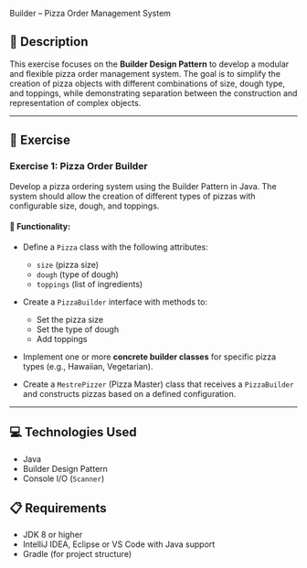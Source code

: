 Builder – Pizza Order Management System

## 📄 Description

This exercise focuses on the **Builder Design Pattern** to develop a modular and flexible pizza order management system. The goal is to simplify the creation of pizza objects with different combinations of size, dough type, and toppings, while demonstrating separation between the construction and representation of complex objects.

---

## 🚀 Exercise

### Exercise 1: Pizza Order Builder

Develop a pizza ordering system using the Builder Pattern in Java. The system should allow the creation of different types of pizzas with configurable size, dough, and toppings.

#### 🧩 Functionality:

* Define a `Pizza` class with the following attributes:

  * `size` (pizza size)
  * `dough` (type of dough)
  * `toppings` (list of ingredients)
* Create a `PizzaBuilder` interface with methods to:

  * Set the pizza size
  * Set the type of dough
  * Add toppings
* Implement one or more **concrete builder classes** for specific pizza types (e.g., Hawaiian, Vegetarian).
* Create a `MestrePizzer` (Pizza Master) class that receives a `PizzaBuilder` and constructs pizzas based on a defined configuration.

---

## 💻 Technologies Used

* Java
* Builder Design Pattern
* Console I/O (`Scanner`)

## 📋 Requirements

* JDK 8 or higher
* IntelliJ IDEA, Eclipse or VS Code with Java support
* Gradle (for project structure)
